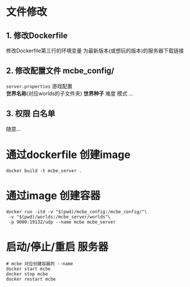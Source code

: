# 文件修改
## 1. 修改Dockerfile
修改Dockerfile第三行的环境变量 为最新版本(或想玩的版本)的服务器下载链接

## 2. 修改配置文件 mcbe_config/
`server.properties` 游戏配置  
__世界名称__(对应worlds的子文件夹)  __世界种子__ 难度 模式  ...  

## 3. 权限 白名单  
随意...



# 通过dockerfile 创建image

```shell
docker build -t mcbe_server .
```



# 通过image 创建容器

```shell
docker run -itd -v "$(pwd)/mcbe_config:/mcbe_config/"\
 -v "$(pwd)/worlds:/mcbe_server/worlds"\
 -p 9000:19132/udp --name mcbe mcbe_server
```



# 启动/停止/重启 服务器

```shell
# mcbe 对应创建容器的 --name
docker start mcbe
docker stop mcbe
docker restart mcbe
```


